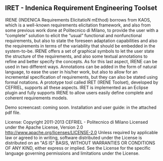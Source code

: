 ## IRET - Indenica Requirement Engineering Toolset



IRENE (INDENICA Requirements ElicitatioN mEthod) borrows from KAOS, which is a well-known requirements elicitation framework, and also from some previous work done at Politecnico di Milano, to provide the user with a “complete” solution to elicit the “usual” functional and nonfunctional requirements, but also to state the foreseen adaptation capabilities and also the requirements in terms of the variability that should be embedded in the system-to-be. 
IRENE offers a set of graphical symbols to let the user state the structure of the requirements, and also some textual annotations to refine and better specify the concepts. As for this last aspect, IRENE can be used in two different ways. Annotations can be added in the form of natural language, to ease the user in his/her work, but also to allow for an incremental specification of requirements, but they can also be stated using formal notations.  A prototype tool called IRET (IRENE Toolset), developed by CEFRIEL, supports all these aspects. IRET is implemented as an Eclipse plugin and fully supports IRENE to allow users easily define complete and coherent requirements models.


Demo screencast: coming soon.
Installation and user guide: in the attached pdf file.

License: 
Copyright 2011-2013 CEFRIEL - Politecnico di Milano
Licensed under the Apache License, Version 2.0
http://www.apache.org/licenses/LICENSE-2.0 
Unless required by applicable law or agreed to in writing, software distributed under the License is distributed on an "AS IS" BASIS, WITHOUT WARRANTIES OR CONDITIONS OF ANY KIND, either express or implied.   See the License for the specific language governing permissions and  limitations under the License.
